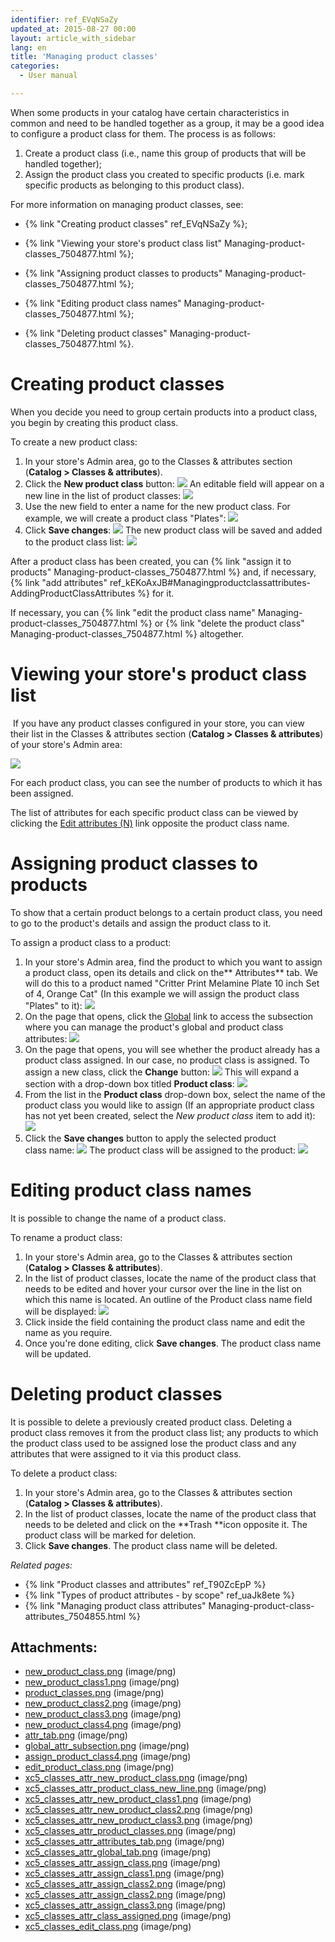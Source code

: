 ```yaml
---
identifier: ref_EVqNSaZy
updated_at: 2015-08-27 00:00
layout: article_with_sidebar
lang: en
title: 'Managing product classes'
categories:
  - User manual

---
```



When some products in your catalog have certain characteristics in common and need to be handled together as a group, it may be a good idea to configure a product class for them. The process is as follows:

1.  Create a product class (i.e., name this group of products that will be handled together);
2.  Assign the product class you created to specific products (i.e. mark specific products as belonging to this product class).

For more information on managing product classes, see:

*   {% link "Creating product classes" ref_EVqNSaZy %};

*   {% link "Viewing your store's product class list" Managing-product-classes_7504877.html %};

*   {% link "Assigning product classes to products" Managing-product-classes_7504877.html %};
*   {% link "Editing product class names" Managing-product-classes_7504877.html %};
*   {% link "Deleting product classes" Managing-product-classes_7504877.html %}.

# Creating product classes

When you decide you need to group certain products into a product class, you begin by creating this product class.

To create a new product class:

1.  In your store's Admin area, go to the Classes & attributes section (**Catalog > Classes & attributes**).
2.  Click the **New product class** button:
    ![]({{site.baseurl}}/attachments/7504877/8719235.png?effects=drop-shadow)
    An editable field will appear on a new line in the list of product classes:
    ![]({{site.baseurl}}/attachments/7504877/8719236.png?effects=drop-shadow)
3.  Use the new field to enter a name for the new product class. For example, we will create a product class "Plates":
    ![]({{site.baseurl}}/attachments/7504877/8719237.png?effects=drop-shadow)
4.  Click **Save changes**:
    ![]({{site.baseurl}}/attachments/7504877/8719238.png?effects=drop-shadow)
    The new product class will be saved and added to the product class list:
    ![]({{site.baseurl}}/attachments/7504877/8719239.png?effects=drop-shadow)

After a product class has been created, you can {% link "assign it to products" Managing-product-classes_7504877.html %} and, if necessary, {% link "add attributes" ref_kEKoAxJB#Managingproductclassattributes-AddingProductClassAttributes %} for it.

If necessary, you can {% link "edit the product class name" Managing-product-classes_7504877.html %} or {% link "delete the product class" Managing-product-classes_7504877.html %} altogether.

# Viewing your store's product class list

 If you have any product classes configured in your store, you can view their list in the Classes & attributes section (**Catalog > Classes & attributes**) of your store's Admin area:

![]({{site.baseurl}}/attachments/7504877/8719240.png?effects=drop-shadow)

For each product class, you can see the number of products to which it has been assigned.

The list of attributes for each specific product class can be viewed by clicking the <u>Edit attributes (N)</u> link opposite the product class name.

# Assigning product classes to products

To show that a certain product belongs to a certain product class, you need to go to the product's details and assign the product class to it. 

To assign a product class to a product:

1.  In your store's Admin area, find the product to which you want to assign a product class, open its details and click on the** Attributes** tab. We will do this to a product named "Critter Print Melamine Plate 10 inch Set of 4, Orange Cat" (In this example we will assign the product class "Plates" to it):
    ![]({{site.baseurl}}/attachments/7504877/8719241.png?effects=drop-shadow)
2.  On the page that opens, click the <u>Global</u> link to access the subsection where you can manage the product's global and product class attributes:
    ![]({{site.baseurl}}/attachments/7504877/8719242.png?effects=drop-shadow)
3.  On the page that opens, you will see whether the product already has a product class assigned. In our case, no product class is assigned. To assign a new class, click the **Change** button:
    ![]({{site.baseurl}}/attachments/7504877/8719243.png?effects=drop-shadow)
    This will expand a section with a drop-down box titled **Product class**:
    ![]({{site.baseurl}}/attachments/7504877/8719244.png?effects=drop-shadow)
4.  From the list in the **Product class** drop-down box, select the name of the product class you would like to assign (If an appropriate product class has not yet been created, select the _New product class_ item to add it):
    ![]({{site.baseurl}}/attachments/7504877/8719245.png?effects=drop-shadow)
5.  Click the **Save changes** button to apply the selected product class name:
    ![]({{site.baseurl}}/attachments/7504877/8719247.png?effects=drop-shadow)
    The product class will be assigned to the product:
    ![]({{site.baseurl}}/attachments/7504877/8719248.png?effects=drop-shadow)

# Editing product class names

It is possible to change the name of a product class.

To rename a product class:

1.  In your store's Admin area, go to the Classes & attributes section (**Catalog > Classes & attributes**).
2.  In the list of product classes, locate the name of the product class that needs to be edited and hover your cursor over the line in the list on which this name is located. An outline of the Product class name field will be displayed:
    ![]({{site.baseurl}}/attachments/7504877/8719249.png?effects=drop-shadow)
3.  Click inside the field containing the product class name and edit the name as you require. 
4.  Once you're done editing, click **Save changes**.
    The product class name will be updated. 

# Deleting product classes

It is possible to delete a previously created product class. Deleting a product class removes it from the product class list; any products to which the product class used to be assigned lose the product class and any attributes that were assigned to it via this product class.

To delete a product class:

1.  In your store's Admin area, go to the Classes & attributes section (**Catalog > Classes & attributes**).
2.  In the list of product classes, locate the name of the product class that needs to be deleted and click on the **Trash **icon opposite it. The product class will be marked for deletion.
3.  Click **Save changes**.
    The product class name will be deleted.

_Related pages:_

*   {% link "Product classes and attributes" ref_T90ZcEpP %}
*   {% link "Types of product attributes - by scope" ref_uaJk8ete %}
*   {% link "Managing product class attributes" Managing-product-class-attributes_7504855.html %}

## Attachments:

* [new_product_class.png]({{site.baseurl}}/attachments/7504877/7602471.png) (image/png)
* [new_product_class1.png]({{site.baseurl}}/attachments/7504877/7602472.png) (image/png)
* [product_classes.png]({{site.baseurl}}/attachments/7504877/7602473.png) (image/png)
* [new_product_class2.png]({{site.baseurl}}/attachments/7504877/7602474.png) (image/png)
* [new_product_class3.png]({{site.baseurl}}/attachments/7504877/7602475.png) (image/png)
* [new_product_class4.png]({{site.baseurl}}/attachments/7504877/7602476.png) (image/png)
* [attr_tab.png]({{site.baseurl}}/attachments/7504877/7602477.png) (image/png)
* [global_attr_subsection.png]({{site.baseurl}}/attachments/7504877/7602478.png) (image/png)
* [assign_product_class4.png]({{site.baseurl}}/attachments/7504877/7602479.png) (image/png)
* [edit_product_class.png]({{site.baseurl}}/attachments/7504877/7602543.png) (image/png)
* [xc5_classes_attr_new_product_class.png]({{site.baseurl}}/attachments/7504877/8719235.png) (image/png)
* [xc5_classes_attr_product_class_new_line.png]({{site.baseurl}}/attachments/7504877/8719236.png) (image/png)
* [xc5_classes_attr_new_product_class1.png]({{site.baseurl}}/attachments/7504877/8719237.png) (image/png)
* [xc5_classes_attr_new_product_class2.png]({{site.baseurl}}/attachments/7504877/8719238.png) (image/png)
* [xc5_classes_attr_new_product_class3.png]({{site.baseurl}}/attachments/7504877/8719239.png) (image/png)
* [xc5_classes_attr_product_classes.png]({{site.baseurl}}/attachments/7504877/8719240.png) (image/png)
* [xc5_classes_attr_attributes_tab.png]({{site.baseurl}}/attachments/7504877/8719241.png) (image/png)
* [xc5_classes_attr_global_tab.png]({{site.baseurl}}/attachments/7504877/8719242.png) (image/png)
* [xc5_classes_attr_assign_class.png]({{site.baseurl}}/attachments/7504877/8719243.png) (image/png)
* [xc5_classes_attr_assign_class1.png]({{site.baseurl}}/attachments/7504877/8719244.png) (image/png)
* [xc5_classes_attr_assign_class2.png]({{site.baseurl}}/attachments/7504877/8719246.png) (image/png)
* [xc5_classes_attr_assign_class2.png]({{site.baseurl}}/attachments/7504877/8719245.png) (image/png)
* [xc5_classes_attr_assign_class3.png]({{site.baseurl}}/attachments/7504877/8719247.png) (image/png)
* [xc5_classes_attr_class_assigned.png]({{site.baseurl}}/attachments/7504877/8719248.png) (image/png)
* [xc5_classes_edit_class.png]({{site.baseurl}}/attachments/7504877/8719249.png) (image/png)